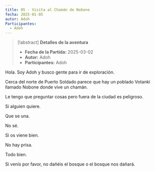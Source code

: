 ```yaml
---
title: 05 - Visita al Chamán de Nobone
fecha: 2025-01-05
autor: Adoh
Participantes:
  - Adoh
---
```


>[!abstract] **Detalles de la aventura**
>  - **Fecha de la Partida:**  2025-03-02
>  - **Autor:** Adoh
>  - **Participantes:** Adoh

Hola. Soy Adoh y busco gente para ir de exploración.

Cerca del norte de Puerto Soldado parece que hay un poblado Votanki llamado Nobone donde vive un chamán. 

Le tengo que preguntar cosas pero fuera de la ciudad es peligroso.

Si alguien quiere.

Que se una.

No sé.

Si os viene bien.

No hay prisa.

Todo bien.

Si venís por favor, no dañéis el bosque o el bosque nos dañará.